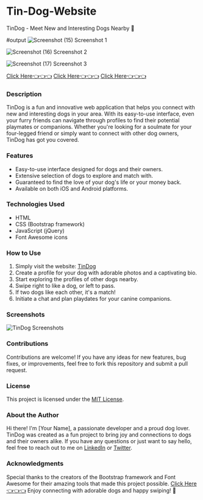 # Tin-Dog-Website
TinDog - Meet New and Interesting Dogs Nearby 🐶

#output
![Screenshot (15)](https://github.com/saurabhalagdeve/Tin-Dog-Website/assets/127332934/2b63a8ac-38b6-4bbd-af0b-00fef6f6aadf)
Screenshot 1




![Screenshot (16)](https://github.com/saurabhalagdeve/Tin-Dog-Website/assets/127332934/7ebaf341-9406-498e-b647-2e7076321e68)
Screenshot 2




![Screenshot (17)](https://github.com/saurabhalagdeve/Tin-Dog-Website/assets/127332934/929fa15c-98ff-4455-b275-e939007e2799)
Screenshot 3


[Click Here👈👈👈](https://saurabhalagdeve.github.io/Tin-Dog-Website/)
[Click Here👈👈👈](https://saurabhalagdeve.github.io/Tin-Dog-Website/)
[Click Here👈👈👈](https://saurabhalagdeve.github.io/Tin-Dog-Website/)

### Description
TinDog is a fun and innovative web application that helps you connect with new and interesting dogs in your area. With its easy-to-use interface, even your furry friends can navigate through profiles to find their potential playmates or companions. Whether you're looking for a soulmate for your four-legged friend or simply want to connect with other dog owners, TinDog has got you covered.

### Features
- Easy-to-use interface designed for dogs and their owners.
- Extensive selection of dogs to explore and match with.
- Guaranteed to find the love of your dog's life or your money back.
- Available on both iOS and Android platforms.

### Technologies Used
- HTML
- CSS (Bootstrap framework)
- JavaScript (jQuery)
- Font Awesome icons

### How to Use
1. Simply visit the website: [TinDog](https://your-tindog-url.com)
2. Create a profile for your dog with adorable photos and a captivating bio.
3. Start exploring the profiles of other dogs nearby.
4. Swipe right to like a dog, or left to pass.
5. If two dogs like each other, it's a match!
6. Initiate a chat and plan playdates for your canine companions.

### Screenshots
![TinDog Screenshots](screenshots.png)

### Contributions
Contributions are welcome! If you have any ideas for new features, bug fixes, or improvements, feel free to fork this repository and submit a pull request.

### License
This project is licensed under the [MIT License](LICENSE).

### About the Author
Hi there! I'm [Your Name], a passionate developer and a proud dog lover. TinDog was created as a fun project to bring joy and connections to dogs and their owners alike. If you have any questions or just want to say hello, feel free to reach out to me on [LinkedIn](https://www.linkedin.com/in/yourusername) or [Twitter](https://twitter.com/yourusername).

### Acknowledgments
Special thanks to the creators of the Bootstrap framework and Font Awesome for their amazing tools that made this project possible.
[Click Here👈👈👈](https://saurabhalagdeve.github.io/Tin-Dog-Website/)
Enjoy connecting with adorable dogs and happy swiping! 🐾

